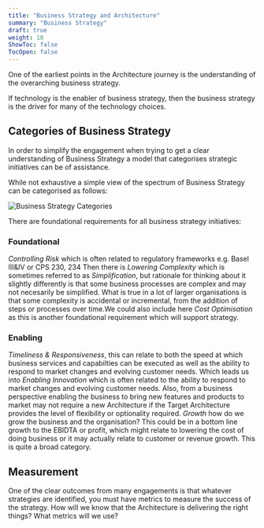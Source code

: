 ```yaml
---
title: "Business Strategy and Architecture"
summary: "Business Strategy"
draft: true
weight: 10
ShowToc: false
TocOpen: false
---
```


One of the earliest points in the Architecture journey is the understanding of the overarching business strategy.

If technology is the enabler of business strategy, then the business strategy is the driver for many of the technology choices.

## Categories of Business Strategy
In order to simplify the engagement when trying to get a clear understanding of Business Strategy a model that categorises strategic initiatives can be of assistance.

While not exhaustive a simple view of the spectrum of Business Strategy can be categorised as follows:

![Business Strategy Categories](/images/architecture/businessStrategy.svg)

There are foundational requirements for all business strategy initiatives:

### Foundational
*Controlling Risk* which is often related to regulatory frameworks
e.g. Basel III&IV or CPS 230, 234
Then there is *Lowering Complexity* which is sometimes referred to as *Simplification*, but rationale for thinking about it slightly differently is that some business processes are complex and may not necesarily be simplified. What is true in a lot of larger organisations is that some complexity is accidental or incremental, from the addition of steps or processes over time.We could also include here *Cost Optimisation* as this is another foundational requirement which will support strategy.

### Enabling
*Timeliness & Responsiveness*, this can relate to both the speed at which business services and capabilties can be executed as well as the ability to respond to market changes and evolving customer needs.
Which leads us into
*Enabling Innovation* which is often related to the ability to respond to market changes and evolving customer needs. Also, from a business perspective enabling the business to bring new features and products to market may not require a new Architecture if the Target Architecture provides the level of flexibility or optionality required.
*Growth* how do we grow the business and the organisation? This could be in a bottom line growth to the EBIDTA or profit, which might relate to lowering the cost of doing business or it may actually relate to customer or revenue growth. This is quite a broad category.

## Measurement

One of the clear outcomes from many engagements is that whatever strategies are identified, you must have metrics to measure the success of the strategy.
How will we know that the Architecture is delivering the right things? What metrics will we use?



